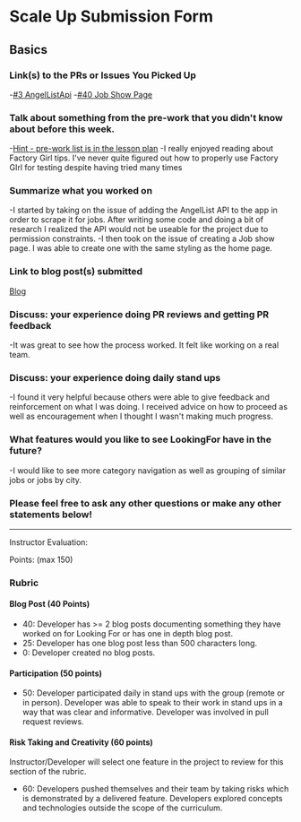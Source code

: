 # Scale Up Submission Form

## Basics

### Link(s) to the PRs or Issues You Picked Up
-[#3 AngelListApi](https://github.com/LookingForMe/lookingfor/issues/3)
-[#40 Job Show Page](https://github.com/LookingForMe/lookingfor/issues/40)

### Talk about something from the pre-work that you didn't know about before this week.
-[Hint - pre-work list is in the lesson plan](https://github.com/turingschool/lesson_plans/blob/master/ruby_04-apis_and_scalability/looking_for_project.markdown)
-I really enjoyed reading about Factory Girl tips. I've never quite figured out how to properly use Factory GIrl for testing despite having tried many times

### Summarize what you worked on
-I started by taking on the issue of adding the AngelList API to the app in order to scrape it for jobs. After writing some code and doing a bit of research I realized the API would not be useable for the project due to permission constraints. 
-I then took on the issue of creating a Job show page. I was able to create one with the same styling as the home page. 

### Link to blog post(s) submitted
[Blog](https://medium.com/@eduran/looking-for-application-f430953120bc#.6r05wmk18)

### Discuss: your experience doing PR reviews and getting PR feedback
-It was great to see how the process worked. It felt like working on a real team.

### Discuss: your experience doing daily stand ups
-I found it very helpful because others were able to give feedback and reinforcement on what I was doing. I received advice on how to proceed as well as encouragement when I thought I wasn't making much progress. 

### What features would you like to see LookingFor have in the future?
-I would like to see more category navigation as well as grouping of similar jobs or jobs by city. 

### Please feel free to ask any other questions or make any other statements below!

-----

Instructor Evaluation:

Points: (max 150)

### Rubric

#### Blog Post (40 Points)  
  * 40: Developer has >= 2 blog posts documenting something they have worked on for Looking For or has one in depth blog post.
  * 25: Developer has one blog post less than 500 characters long.
  * 0: Developer created no blog posts.

#### Participation (50 points)
  * 50: Developer participated daily in stand ups with the group (remote or in person). Developer was able to speak to their work in stand ups in a way that was clear and informative. Developer was involved in pull request reviews.

#### Risk Taking and Creativity (60 points)

Instructor/Developer will select one feature in the project to review for this section of the rubric.

  * 60: Developers pushed themselves and their team by taking risks which is demonstrated by a delivered feature. Developers explored concepts and technologies outside the scope of the curriculum.
